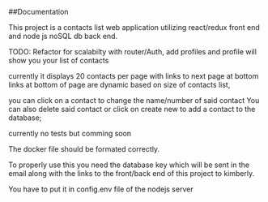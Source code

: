 ##Documentation 

This project is a contacts list web application utilizing react/redux front end and node js noSQL db back end. 

TODO: Refactor for scalabilty with router/Auth, add profiles and profile will show you your list of contacts

currently it displays 20 contacts per page with links to next page at bottom
links at bottom of page are dynamic based on size of contacts list,

you can click on a contact to change the name/number of said contact
You can also delete said contact or click on create new to add a contact to the database;

currently no tests but comming soon

The docker file should be formated correctly. 

To properly use this you need the database key which will be sent in the email along with the links to the front/back end of this project
to kimberly.

You have to put it in config.env file of the nodejs server